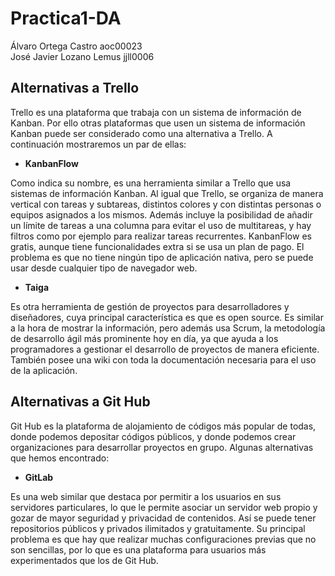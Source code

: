 
# Practica1-DA

Álvaro Ortega Castro aoc00023  
José Javier Lozano Lemus jjll0006

## Alternativas a Trello

Trello es una plataforma que trabaja con un sistema de información de Kanban. Por ello otras plataformas que usen un sistema de información Kanban puede ser considerado como una alternativa a Trello. A continuación mostraremos un par de ellas:

- **KanbanFlow**

Como indica su nombre, es una herramienta similar a Trello que usa sistemas de información Kanban. Al igual que Trello, se organiza de manera vertical con tareas y subtareas, distintos colores y con distintas personas o equipos asignados a los mismos. Además incluye la posibilidad de añadir un límite de tareas a una columna para evitar el uso de multitareas, y hay filtros como por ejemplo para realizar tareas recurrentes. KanbanFlow es gratis, aunque tiene funcionalidades extra si se usa un plan de pago. El problema es que no tiene ningún tipo de aplicación nativa, pero se puede usar desde cualquier tipo de navegador web.

- **Taiga**

Es otra herramienta de gestión de proyectos para desarrolladores y diseñadores, cuya principal característica es que es open source. Es similar a la hora de mostrar la información, pero además usa Scrum, la metodología de desarrollo ágil más prominente hoy en día, ya que ayuda a los programadores a gestionar el desarrollo de proyectos de manera eficiente. También posee una wiki con toda la documentación necesaria para el uso de la aplicación.

## Alternativas a Git Hub

Git Hub es la plataforma de alojamiento de códigos más popular de todas, donde podemos depositar códigos públicos, y donde podemos crear organizaciones para desarrollar proyectos en grupo. Algunas alternativas que hemos encontrado:

- **GitLab**

Es una web similar que destaca por permitir a los usuarios en sus servidores particulares, lo que le permite asociar un servidor web propio y gozar de mayor seguridad y privacidad de contenidos. Así se puede tener repositorios públicos y privados ilimitados y gratuitamente. Su principal problema es que hay que realizar muchas configuraciones previas que no son sencillas, por lo que es una plataforma para usuarios más experimentados que los de Git Hub.